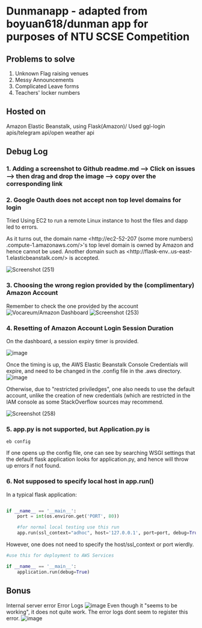 # Dunmanapp - adapted from boyuan618/dunman app for purposes of NTU SCSE Competition

## Problems to solve
1. Unknown Flag raising venues
2. Messy Announcements
3. Complicated Leave forms
4. Teachers' locker numbers


## Hosted on
Amazon Elastic Beanstalk, using Flask(Amazon)/ Used ggl-login apis/telegram api/open weather api
## Debug Log

### 1. Adding a screenshot to Github readme.md --> Click on issues --> then drag and drop the image --> copy over the corresponding link

### 2. Google Oauth does not accept non top level domains for login
Tried Using EC2 to run a remote Linux instance to host the files and dapp led to errors.

As it turns out, the domain name <http://ec2-52-207 (some more numbers) .compute-1.amazonaws.com/>'s top level domain is owned by Amazon and hence cannot be used. Another domain such as <http://flask-env.<some stuff>.us-east-1.elasticbeanstalk.com/> is accepted.

![Screenshot (251)](https://user-images.githubusercontent.com/47784720/72682346-fbe2aa80-3b06-11ea-8ac7-81c7b134678f.png)

### 3. Choosing the wrong region provided by the (complimentary) Amazon Account 
Remember to check the one provided by the account
![Vocareum/Amazon Dashboard](https://user-images.githubusercontent.com/47784720/72682480-59c3c200-3b08-11ea-8618-65cb378d1c5a.png)
![Screenshot (253)](https://user-images.githubusercontent.com/47784720/72682452-2719c980-3b08-11ea-9deb-96371cdcd5b2.png)

### 4. Resetting of Amazon Account Login Session Duration
On the dashboard, a session expiry timer is provided. 

![image](https://user-images.githubusercontent.com/47784720/72682537-07cf6c00-3b09-11ea-8fc2-514d04099380.png)

Once the timing is up, the AWS Elastic Beanstalk Console Credentials will expire, and need to be changed in the .config file in the .aws directory.
![image](https://user-images.githubusercontent.com/47784720/72682548-31889300-3b09-11ea-9cba-95e353032f9c.png)

Otherwise, due to "restricted priviledges", one also needs to use the default account, unlike the creation of new credentials (which are restricted in the IAM console as some StackOverflow sources may recommend.

![Screenshot (258)](https://user-images.githubusercontent.com/47784720/72682529-c9d24800-3b08-11ea-8638-1c9040dd0989.png)

### 5. app.py is not supported, but Application.py is
```terminal
eb config
```

If one opens up the config file, one can see by searching WSGI settings that the default flask application looks for application.py, and hence will throw up errors if not found.


### 6. Not supposed to specify local host in app.run()
In a typical flask application:
```python

if __name__ == '__main__':
    port = int(os.environ.get('PORT', 80))

    #for normal local testing use this run
    app.run(ssl_context="adhoc", host='127.0.0.1', port=port, debug=True)

```
However, one does not need to specify the host/ssl_context or port wierdly.
```python
#use this for deployment to AWS Services

if __name__ == '__main__':
    application.run(debug=True)
```

## Bonus

Internal server error
Error Logs
![image](https://user-images.githubusercontent.com/47784720/72682726-3c442780-3b0b-11ea-9a16-43527f77e344.png)
Even though it "seems to be working", it does not quite work. The error logs dont seem to register this error.
![image](https://user-images.githubusercontent.com/47784720/72682740-7281a700-3b0b-11ea-9dcd-8b463f444adb.png)


